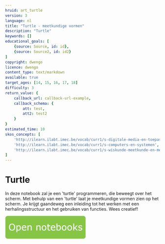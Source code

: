 ```yaml
---
hruid: art_turtle
version: 3
language: nl
title: "Turtle - meetkundige vormen"
description: "Turtle"
keywords: []
educational_goals: [
    {source: Source, id: id}, 
    {source: Source2, id: id2}
]
copyright: dwengo
licence: dwengo
content_type: text/markdown
available: true
target_ages: [14, 15, 16, 17, 18]
difficulty: 3
return_value: {
    callback_url: callback-url-example,
    callback_schema: {
        att: test,
        att2: test2
    }
}
estimated_time: 10
skos_concepts: [
    'http://ilearn.ilabt.imec.be/vocab/curr1/s-digitale-media-en-toepassingen', 
    'http://ilearn.ilabt.imec.be/vocab/curr1/s-computers-en-systemen', 
    'http://ilearn.ilabt.imec.be/vocab/curr1/s-wiskunde-meetkunde-en-metend-rekenen'
]
---
```

# Turtle

In deze notebook zal je een 'turtle' programmeren, die beweegt over het scherm. Met behulp van een 'turtle' laat je meetkundige vormen zien op het scherm.
Je krijgt gaandeweg een inleiding tot het werken met een herhalingsstructuur en het gebruiken van functies.
Wees creatief!

[![](embed/Knop.png "Knop")](https://kiks.ilabt.imec.be/jupyterhub/?id=5010 "Turtle")

